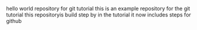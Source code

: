 hello world repository for git tutorial this is an example repository for the git tutorial this repositoryis build step by in the tutorial it now
includes steps for github
